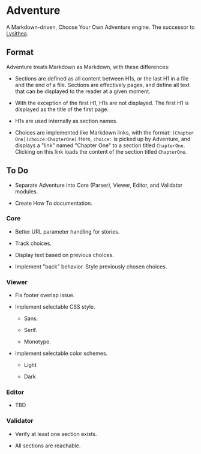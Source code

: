 # Adventure

A Markdown-driven, Choose Your Own Adventure engine. The successor to [Lysithea](https://github.com/ubersmake/lysithea).

## Format

Adventure treats Markdown as Markdown, with these differences:

* Sections are defined as all content between H1s, or the last H1 in a file and the end of a file. Sections are effectively pages, and define all text that can be displayed to the reader at a given moment.

* With the exception of the first H1, H1s are not displayed. The first H1 is displayed as the title of the first page.

* H1s are used internally as section names.

* Choices are implemented like Markdown links, with the format: `[Chapter One](choice:ChapterOne)` Here, `choice:` is picked up by Adventure, and displays a "link" named "Chapter One" to a section titled `ChapterOne`. Clicking on this link loads the content of the section titled `ChapterOne`.

## To Do

* Separate Adventure into Core (Parser), Viewer, Editor, and Validator modules.

* Create How To documentation.

### Core

* Better URL parameter handling for stories.

* Track choices.

* Display text based on previous choices.

* Implement "back" behavior. Style previously chosen choices.

### Viewer

* Fix footer overlap issue.

* Implement selectable CSS style.

    * Sans.

    * Serif.

    * Monotype.

* Implement selectable color schemes.

    * Light

    * Dark

### Editor

* TBD

### Validator

* Verify at least one section exists.

* All sections are reachable.
